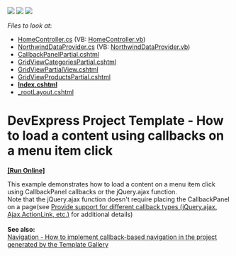 <!-- default badges list -->
![](https://img.shields.io/endpoint?url=https://codecentral.devexpress.com/api/v1/VersionRange/128552418/21.1.3%2B)
[![](https://img.shields.io/badge/Open_in_DevExpress_Support_Center-FF7200?style=flat-square&logo=DevExpress&logoColor=white)](https://supportcenter.devexpress.com/ticket/details/E5019)
[![](https://img.shields.io/badge/📖_How_to_use_DevExpress_Examples-e9f6fc?style=flat-square)](https://docs.devexpress.com/GeneralInformation/403183)
<!-- default badges end -->
<!-- default file list -->
*Files to look at*:

* [HomeController.cs](./CS/MenuExample/Controllers/HomeController.cs) (VB: [HomeController.vb](./VB/MenuExample/Controllers/HomeController.vb))
* [NorthwindDataProvider.cs](./CS/MenuExample/Models/NorthwindDataProvider.cs) (VB: [NorthwindDataProvider.vb](./VB/MenuExample/Models/NorthwindDataProvider.vb))
* [CallbackPanelPartial.cshtml](./CS/MenuExample/Views/Home/CallbackPanelPartial.cshtml)
* [GridViewCategoriesPartial.cshtml](./CS/MenuExample/Views/Home/GridViewCategoriesPartial.cshtml)
* [GridViewPartialView.cshtml](./CS/MenuExample/Views/Home/GridViewPartialView.cshtml)
* [GridViewProductsPartial.cshtml](./CS/MenuExample/Views/Home/GridViewProductsPartial.cshtml)
* **[Index.cshtml](./CS/MenuExample/Views/Home/Index.cshtml)**
* [_rootLayout.cshtml](./CS/MenuExample/Views/Shared/_rootLayout.cshtml)
<!-- default file list end -->
# DevExpress Project Template - How to load a content using callbacks on a menu item click
<!-- run online -->
**[[Run Online]](https://codecentral.devexpress.com/e5019/)**
<!-- run online end -->


<p>This example demonstrates how to load a content on a menu item click using CallbackPanel callbacks or the jQuery.ajax function.<br> Note that the jQuery.ajax function doesn't require placing the CallbackPanel on a page(see <a href="https://www.devexpress.com/Support/Center/p/S37603">Provide support for different callback types (jQuery.ajax, Ajax.ActionLink, etc.)</a> for additional details) <br><br><strong>See also: </strong><br><a href="https://www.devexpress.com/Support/Center/p/T357692">Navigation - How to implement callback-based navigation in the project generated by the Template Gallery</a></p>

<br/>


